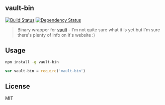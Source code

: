 vault-bin
---

[![Build Status](https://img.shields.io/travis/rnbwd/vault-bin.svg?style=flat-square)](https://travis-ci.org/rnbwd/vault-bin)
[![Dependency Status](https://img.shields.io/david/rnbwd/vault-bin.svg?style=flat-square)](https://david-dm.org/rnbwd/vault-bin)

> Binary wrapper for [vault](https://www.vaultproject.io/) - I'm not quite sure what it is yet but I'm sure there's plenty of info on it's website :)

## Usage
```bash
npm install -g vault-bin
```

``` js
var vault-bin = require('vault-bin')
```

## License

MIT
